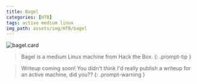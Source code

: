 ```yaml
---
title: Bagel
categories: [HTB]
tags: active medium linux
img_path: assets/img/HTB/bagel
---
```


![bagel.card](Bagel.png)

> Bagel is a medium Linux machine from Hack the Box. 
{: .prompt-tip }

> Writeup coming soon! You didn't think I'd really publish a writeup for an active machine, did you??
{: .prompt-warning }